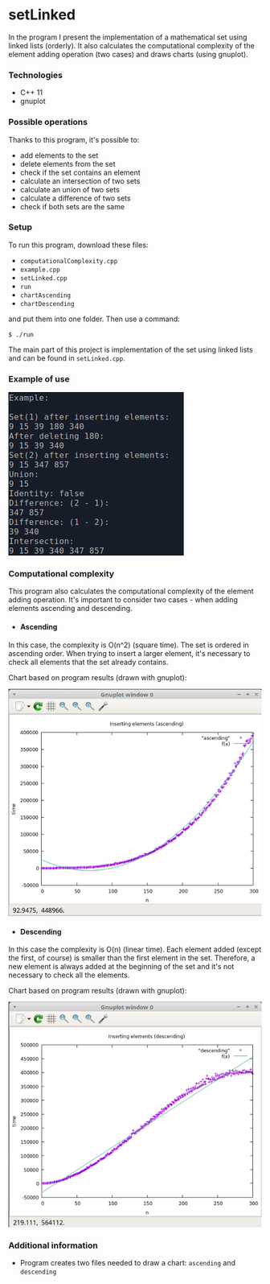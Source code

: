 # setLinked

In the program I present the implementation of a mathematical set using linked lists (orderly). 
It also calculates the computational complexity of the element adding operation (two cases) and draws charts (using gnuplot). 

### Technologies
* C++ 11
* gnuplot


### Possible operations
Thanks to this program, it's possible to:
* add elements to the set
* delete elements from the set
* check if the set contains an element
* calculate an intersection of two sets
* calculate an union of two sets
* calculate a difference of two sets
* check if both sets are the same

### Setup
To run this program, download these files:
* ```computationalComplexity.cpp```
* ```example.cpp```
* ```setLinked.cpp```
* ```run```
* ```chartAscending```
* ```chartDescending```

and put them into one folder. Then use a command:
```ssh
$ ./run
```
The main part of this project is implementation of the set using linked lists and can be found in ```setLinked.cpp```.

### Example of use

![example](./examples(png)/example.png)

### Computational complexity
This program also calculates the computational complexity of the element adding operation.
It's important to consider two cases - when adding elements ascending and descending.
* #### Ascending
In this case, the complexity is O(n^2) (square time). The set is ordered in ascending order. When trying to insert a larger element, it's necessary to check all elements that the set already contains.

Chart based on program results (drawn with gnuplot):

![ascending](./examples(png)/chartAscending.png)


* #### Descending
In this case the complexity is O(n) (linear time). Each element added (except the first, of course) is smaller than the first element in the set.
Therefore, a new element is always added at the beginning of the set and it's not necessary to check all the elements.

Chart based on program results (drawn with gnuplot):

![ascending](./examples(png)/chartDescending.png)


### Additional information
* Program creates two files needed to draw a chart: ```ascending``` and ```descending``` 

